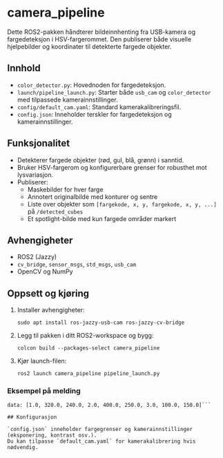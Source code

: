 # camera_pipeline

Dette ROS2-pakken håndterer bildeinnhenting fra USB-kamera og fargedeteksjon i HSV-fargerommet. Den publiserer både visuelle hjelpebilder og koordinater til detekterte fargede objekter.

## Innhold

- `color_detector.py`: Hovednoden for fargedeteksjon.
- `launch/pipeline_launch.py`: Starter både `usb_cam` og `color_detector` med tilpassede kamerainnstillinger.
- `config/default_cam.yaml`: Standard kamerakalibreringsfil.
- `config.json`: Inneholder terskler for fargedeteksjon og kamerainnstillinger.

## Funksjonalitet

- Detekterer fargede objekter (rød, gul, blå, grønn) i sanntid.
- Bruker HSV-fargerom og konfigurerbare grenser for robusthet mot lysvariasjon.
- Publiserer:
  - Maskebilder for hver farge
  - Annotert originalbilde med konturer og sentre
  - Liste over objekter som `[fargekode, x, y, fargekode, x, y, ...]` på `/detected_cubes`
  - Et spotlight-bilde med kun fargede områder markert

## Avhengigheter

- ROS2 (Jazzy)
- `cv_bridge`, `sensor_msgs`, `std_msgs`, `usb_cam`
- OpenCV og NumPy

## Oppsett og kjøring

1. Installer avhengigheter:

   ```sudo apt install ros-jazzy-usb-cam ros-jazzy-cv-bridge```
3. Legg til pakken i ditt ROS2-workspace og bygg:

   ```colcon build --packages-select camera_pipeline```
5. Kjør launch-filen:

   ```ros2 launch camera_pipeline pipeline_launch.py```

### Eksempel på melding

```/detected_cubes: Float64MultiArray
data: [1.0, 320.0, 240.0, 2.0, 400.0, 250.0, 3.0, 100.0, 150.0]```

## Konfigurasjon

`config.json` inneholder fargegrenser og kamerainnstillinger (eksponering, kontrast osv.).
Du kan tilpasse `default_cam.yaml` for kamerakalibrering hvis nødvendig.

